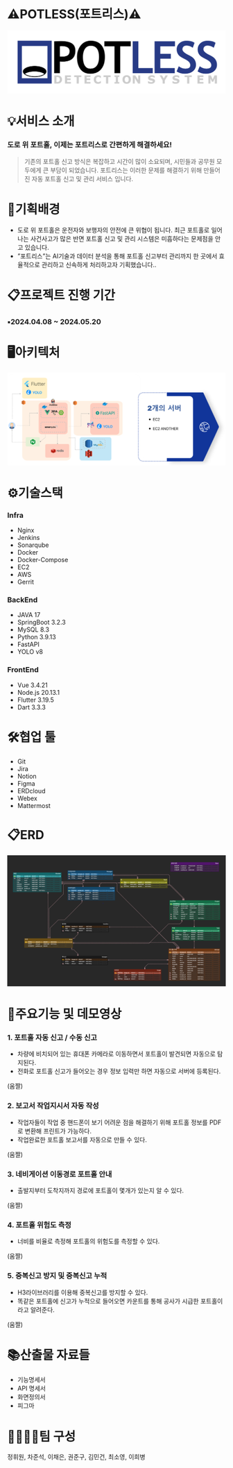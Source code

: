 # ⚠️POTLESS(포트리스)⚠️


![weblogo__1_](images/weblogo__1_.png)
# 💡서비스 소개


### 도로 위 포트홀, 이제는 포트리스로 간편하게 해결하세요!

> 기존의 포트홀 신고 방식은 복잡하고 시간이 많이 소요되며, 시민들과 공무원 모두에게 큰 부담이 되었습니다. 포트리스는 이러한 문제를 해결하기 위해 만들어진 자동 포트홀 신고 및 관리 서비스 입니다.
> 

# 🔎기획배경


- 도로 위 포트홀은 운전자와 보행자의 안전에 큰 위협이 됩니다. 최근 포트홀로 일어나는 사건사고가 많은 반면 포트홀 신고 및 관리 시스템은 미흡하다는 문제점을 안고 있습니다.
- ”포트리스”는 AI기술과 데이터 분석을 통해 포트홀 신고부터 관리까지 한 곳에서 효율적으로 관리하고 신속하게 처리하고자 기획했습니다..

# 📋프로젝트 진행 기간


### ▪️2024.04.08 ~ 2024.05.20

# 🖥️아키텍처


![image__3___1_](images/image__3___1_.png)

# ⚙️기술스택


### Infra

- Nginx
- Jenkins
- Sonarqube
- Docker
- Docker-Compose
- EC2
- AWS
- Gerrit

### BackEnd

- JAVA 17
- SpringBoot 3.2.3
- MySQL 8.3
- Python 3.9.13
- FastAPI
- YOLO v8

### FrontEnd

- Vue 3.4.21
- Node.js 20.13.1
- Flutter 3.19.5
- Dart 3.3.3

# 🛠️협업 툴


- Git
- Jira
- Notion
- Figma
- ERDcloud
- Webex
- Mattermost

# 📋ERD


![Untitled__4_](images/Untitled__4_.png)

# 📕주요기능 및 데모영상


### 1.  포트홀 자동 신고 / 수동 신고

- 차량에 비치되어 있는 휴대폰 카메라로 이동하면서 포트홀이 발견되면 자동으로 탐지된다.
- 전화로 포트홀 신고가 들어오는 경우 정보 입력만 하면 자동으로 서버에 등록된다.

(움짤)

### 2. 보고서 작업지시서 자동 작성

- 작업자들이 작업 중 핸드폰이 보기 어려운 점을 해결하기 위해 포트홀 정보를 PDF로 변환해 프린트가 가능하다.
- 작업완료한 포트홀 보고서를 자동으로 만들 수 있다.

(움짤)

### 3. 네비게이션 이동경로 포트홀 안내

- 출발지부터 도착지까지 경로에 포트홀이 몇개가 있는지 알 수 있다.

(움짤)

### 4. 포트홀 위험도 측정

- 너비를 비율로 측정해 포트홀의 위험도를 측정할 수 있다.

(움짤)

### 5. 중복신고 방지 및 중복신고 누적

- H3라이브러리를 이용해 중복신고를 방지할 수 있다.
- 똑같은 포트홀에 신고가 누적으로 들어오면 카운트를 통해 공사가 시급한 포트홀이라고 알려준다.

(움짤)

# 📚산출물 자료들


- 기능명세서
- API 명세서
- 화면정의서
- 피그마

# 👨‍👩‍👧‍👧팀 구성


정휘원, 차준석, 이채은, 권준구, 김민건, 최소영, 이희병
